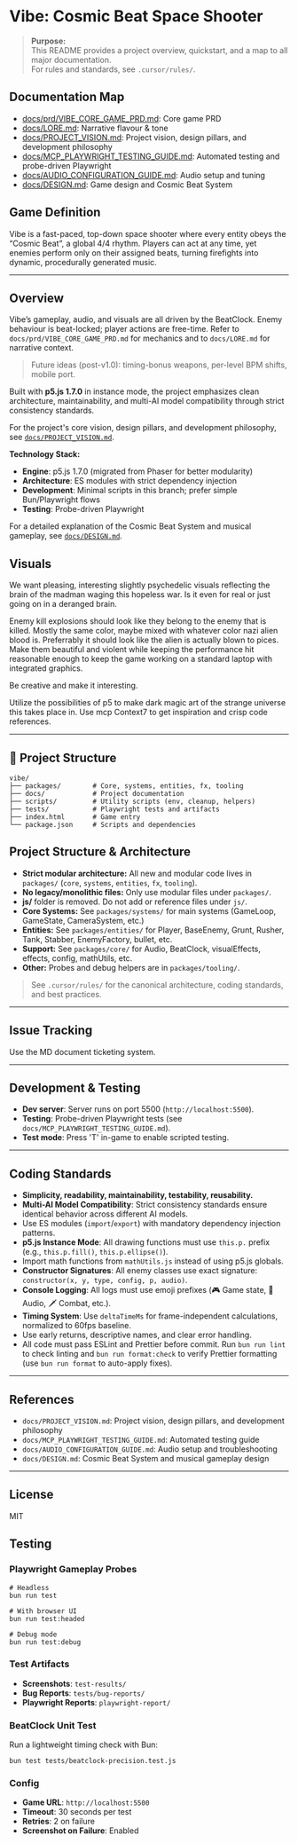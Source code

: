 # Vibe: Cosmic Beat Space Shooter

> **Purpose:**  
> This README provides a project overview, quickstart, and a map to all major documentation.  
> For rules and standards, see `.cursor/rules/`.

## Documentation Map

- [docs/prd/VIBE_CORE_GAME_PRD.md](./docs/prd/VIBE_CORE_GAME_PRD.md): Core game PRD
- [docs/LORE.md](./docs/LORE.md): Narrative flavour & tone
- [docs/PROJECT_VISION.md](./docs/PROJECT_VISION.md): Project vision, design pillars, and development philosophy
- [docs/MCP_PLAYWRIGHT_TESTING_GUIDE.md](./docs/MCP_PLAYWRIGHT_TESTING_GUIDE.md): Automated testing and probe-driven Playwright
- [docs/AUDIO_CONFIGURATION_GUIDE.md](./docs/AUDIO_CONFIGURATION_GUIDE.md): Audio setup and tuning
- [docs/DESIGN.md](./docs/DESIGN.md): Game design and Cosmic Beat System

## Game Definition

Vibe is a fast-paced, top-down space shooter where every entity obeys the “Cosmic Beat”, a global 4/4 rhythm. Players can act at any time, yet enemies perform only on their assigned beats, turning firefights into dynamic, procedurally generated music.

---

## Overview

Vibe’s gameplay, audio, and visuals are all driven by the BeatClock. Enemy behaviour is beat-locked; player actions are free-time. Refer to `docs/prd/VIBE_CORE_GAME_PRD.md` for mechanics and to `docs/LORE.md` for narrative context.

> Future ideas (post-v1.0): timing-bonus weapons, per-level BPM shifts, mobile port.

Built with **p5.js 1.7.0** in instance mode, the project emphasizes clean architecture, maintainability, and multi-AI model compatibility through strict consistency standards.

For the project's core vision, design pillars, and development philosophy, see [`docs/PROJECT_VISION.md`](./docs/PROJECT_VISION.md).

**Technology Stack:**

- **Engine**: p5.js 1.7.0 (migrated from Phaser for better modularity)
- **Architecture**: ES modules with strict dependency injection
- **Development**: Minimal scripts in this branch; prefer simple Bun/Playwright flows
- **Testing**: Probe-driven Playwright

For a detailed explanation of the Cosmic Beat System and musical gameplay, see [`docs/DESIGN.md`](./docs/DESIGN.md).

## Visuals

We want pleasing, interesting slightly psychedelic visuals reflecting the brain of the madman waging this hopeless war. Is it even for real or just going on in a deranged brain.

Enemy kill explosions should look like they belong to the enemy that is killed. Mostly the same color, maybe mixed with whatever color nazi alien blood is. Preferrably it should look like the alien is actually blown to pices. Make them beautiful and violent while keeping the performance hit reasonable enough to keep the game working on a standard laptop with integrated graphics.

Be creative and make it interesting.

Utilize the possibilities of p5 to make dark magic art of the strange universe this takes place in. Use mcp Context7 to get inspiration and crisp code references.

---

## 📁 Project Structure

```
vibe/
├── packages/        # Core, systems, entities, fx, tooling
├── docs/            # Project documentation
├── scripts/         # Utility scripts (env, cleanup, helpers)
├── tests/           # Playwright tests and artifacts
├── index.html       # Game entry
└── package.json     # Scripts and dependencies
```

## Project Structure & Architecture

- **Strict modular architecture:** All new and modular code lives in `packages/` (`core`, `systems`, `entities`, `fx`, `tooling`).
- **No legacy/monolithic files:** Only use modular files under `packages/`.
- **js/** folder is removed. Do not add or reference files under `js/`.
- **Core Systems:** See `packages/systems/` for main systems (GameLoop, GameState, CameraSystem, etc.)
- **Entities:** See `packages/entities/` for Player, BaseEnemy, Grunt, Rusher, Tank, Stabber, EnemyFactory, bullet, etc.
- **Support:** See `packages/core/` for Audio, BeatClock, visualEffects, effects, config, mathUtils, etc.
- **Other:** Probes and debug helpers are in `packages/tooling/`.

> See `.cursor/rules/` for the canonical architecture, coding standards, and best practices.

---

## Issue Tracking

Use the MD document ticketing system.

---

## Development & Testing

- **Dev server**: Server runs on port 5500 (`http://localhost:5500`).
- **Testing**: Probe-driven Playwright tests (see `docs/MCP_PLAYWRIGHT_TESTING_GUIDE.md`).
- **Test mode**: Press 'T' in-game to enable scripted testing.

---

## Coding Standards

- **Simplicity, readability, maintainability, testability, reusability.**
- **Multi-AI Model Compatibility**: Strict consistency standards ensure identical behavior across different AI models.
- Use ES modules (`import`/`export`) with mandatory dependency injection patterns.
- **p5.js Instance Mode**: All drawing functions must use `this.p.` prefix (e.g., `this.p.fill()`, `this.p.ellipse()`).
- Import math functions from `mathUtils.js` instead of using p5.js globals.
- **Constructor Signatures**: All enemy classes use exact signature: `constructor(x, y, type, config, p, audio)`.
- **Console Logging**: All logs must use emoji prefixes (🎮 Game state, 🎵 Audio, 🗡️ Combat, etc.).
- **Timing System**: Use `deltaTimeMs` for frame-independent calculations, normalized to 60fps baseline.
- Use early returns, descriptive names, and clear error handling.
- All code must pass ESLint and Prettier before commit. Run `bun run lint` to check linting and `bun run format:check` to verify Prettier formatting (use `bun run format` to auto-apply fixes).

---

## References

- `docs/PROJECT_VISION.md`: Project vision, design pillars, and development philosophy
- `docs/MCP_PLAYWRIGHT_TESTING_GUIDE.md`: Automated testing guide
- `docs/AUDIO_CONFIGURATION_GUIDE.md`: Audio setup and troubleshooting
- `docs/DESIGN.md`: Cosmic Beat System and musical gameplay design

---

## License

MIT

## Testing

### Playwright Gameplay Probes

```
# Headless
bun run test

# With browser UI
bun run test:headed

# Debug mode
bun run test:debug
```

### Test Artifacts

- **Screenshots**: `test-results/`
- **Bug Reports**: `tests/bug-reports/`
- **Playwright Reports**: `playwright-report/`

### BeatClock Unit Test

Run a lightweight timing check with Bun:

```
bun test tests/beatclock-precision.test.js
```

### Config

- **Game URL**: `http://localhost:5500`
- **Timeout**: 30 seconds per test
- **Retries**: 2 on failure
- **Screenshot on Failure**: Enabled
